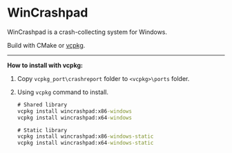 # WinCrashpad
WinCrashpad is a crash-collecting system for Windows.

Build with CMake or [vcpkg](https://github.com/microsoft/vcpkg).

---

**How to install with vcpkg:**
1. Copy `vcpkg_port\crashreport` folder to `<vcpkg>\ports` folder.
2. Using `vcpkg` command to install.

    ```bat
    # Shared library
    vcpkg install wincrashpad:x86-windows
    vcpkg install wincrashpad:x64-windows

    # Static library
    vcpkg install wincrashpad:x86-windows-static
    vcpkg install wincrashpad:x64-windows-static
    ```

